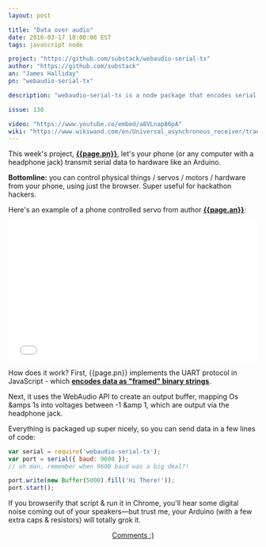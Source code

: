 ```yaml
---
layout: post

title: "Data over audio"
date: 2016-03-17 10:00:00 EST
tags: javascript node

project: "https://github.com/substack/webaudio-serial-tx"
author: "https://github.com/substack"
an: "James Halliday"
pn: "webaudio-serial-tx"

description: "webaudio-serial-tx is a node package that encodes serial data over as an audio stream using the webaudio API."

issue: 130

video: "https://www.youtube.co/embed/a8VLnap86pA"
wiki: "https://www.wikiwand.com/en/Universal_asynchronous_receiver/transmitter#/Data_framing"
---
```


This week's project, <strong><a href="{{page.project}}" title="{{page.pn}} on GitHub" target="_blank">{{page.pn}}</a></strong>, let's your phone (or any computer with a headphone jack) transmit serial data to hardware like an Arduino.

**Bottomline:** you can control physical things / servos / motors / hardware from your phone, using just the browser. Super useful for hackathon hackers.

Here's an example of a phone controlled servo from author <strong><a href="{{page.author}}" title="{{page.an}} on GitHub" target="_blank">{{page.an}}</a></strong>:

<style>.embed-container { position: relative; padding-bottom: 56.25%; height: 0; overflow: hidden; max-width: 100%; height: auto; } .embed-container iframe, .embed-container object, .embed-container embed { position: absolute; top: 0; left: 0; width: 100%; height: 100%; }</style><div class='embed-container'><iframe src='{{page.video}}' frameborder='0' allowfullscreen alt="{{page.pn}} demo video"></iframe></div>

How does it work? First, {{page.pn}} implements the UART protocol in JavaScript - which <strong><a href="page.wiki" target="_blank" title="UART on Wikipedia">encodes data as "framed" binary strings</a></strong>.

Next, it uses the WebAudio API to create an output buffer, mapping Os &amps 1s into voltages between -1 &amp 1, which are output via the headphone jack.

Everything is packaged up super nicely, so you can send data in a few lines of code:

```javascript
var serial = require('webaudio-serial-tx');
var port = serial({ baud: 9600 });
// oh man, remember when 9600 baud was a big deal?!

port.write(new Buffer(5000).fill('Hi There!'));
port.start();
```

If you browserify that script & run it in Chrome, you'll hear some digital noise coming out of your speakers&mdash;but trust me, your Arduino (with a few extra caps & resistors) will totally grok it.

<center><a href="{{ page.url }}#comments" class="btn btn-primary btn-comment" title="Discuss this issue of Git @ Me online">Comments :)</a></center>
